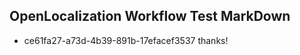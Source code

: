 ## OpenLocalization Workflow Test MarkDown
* ce61fa27-a73d-4b39-891b-17efacef3537 
thanks!<!--HONumber=Mar16_HO2-->
